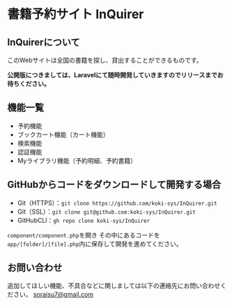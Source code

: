 # 書籍予約サイト InQuirer

## InQuirerについて
このWebサイトは全国の書籍を探し、貸出することができるものです。

**公開版につきましては、Laravelにて随時開発していきますのでリリースまでお待ちください。**

## 機能一覧
* 予約機能
* ブックカート機能（カート機能）
* 検索機能
* 認証機能
* Myライブラリ機能（予約明細、予約書籍）

## GitHubからコードをダウンロードして開発する場合
* Git（HTTPS）：`git clone https://github.com/koki-sys/InQuirer.git`
* Git（SSL）：`git clone git@github.com:koki-sys/InQuirer.git`
* GitHubCLI：`gh repo clone koki-sys/InQuirer`

`component/component.php`を開き
その中にあるコードを`app/[folder]/[file].php`内に保存して開発を進めてください。

## お問い合わせ
追加してほしい機能、不具合などに関しましては以下の連絡先にお問い合わせください。
soraisu7@gmail.com
